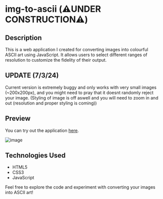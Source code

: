 # img-to-ascii (⚠️UNDER CONSTRUCTION⚠️)

## Description

This is a web application I created for converting images into colourful ASCII art using JavaScript. It allows users to select different ranges of resolution to customize the fidelity of their output.

## UPDATE (7/3/24)
Current version is extremely buggy and only works with very small images (~200x200px), and you might need to pray that it doesnt randomly reject your image. (Styling of image is off aswell and you will need to zoom in and out (resolution and proper styling is coming))

## Preview

You can try out the application [here](https://html-preview.github.io/?url=https://github.com/andrew1k3/img-to-ascii/blob/main/index.html).

![image](https://github.com/andrew1k3/img-to-ascii/assets/95467716/9c1b3d2a-a79d-4ab3-b664-f3bd828c420b)


## Technologies Used

- HTML5
- CSS3
- JavaScript

Feel free to explore the code and experiment with converting your images into ASCII art!
